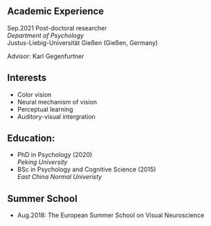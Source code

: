 Academic Experience
-------------
Sep.2021         Post-doctoral researcher  
*Department of Psychology*  
Justus-Liebig-Universität Gießen (Gießen, Germany)
 
Advisor: Karl Gegenfurtner



Interests
-------------
- Color vision
- Neural mechanism of vision
- Perceptual learning
- Auditory-visual intergration



Education:
-------------
  - PhD in Psychology (2020)  
    *Peking University*  
  - BSc in Psychology and Cognitive Science (2015)  
    *East China Normal Univeristy*
  
  
  
Summer School
-------------
- Aug.2018: The European Summer School on Visual Neuroscience
